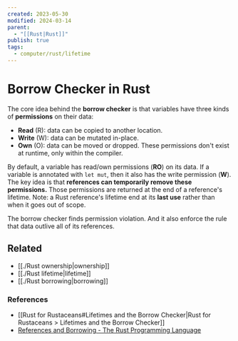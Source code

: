 ```yaml
---
created: 2023-05-30
modified: 2024-03-14
parent:
  - "[[Rust|Rust]]"
publish: true
tags:
  - computer/rust/lifetime
---
```


# Borrow Checker in Rust

The core idea behind the **borrow checker** is that variables have three kinds of **permissions** on their data:
- **Read** (R): data can be copied to another location.
- **Write** (W): data can be mutated in-place.
- **Own** (O): data can be moved or dropped.
These permissions don't exist at runtime, only within the compiler.

By default, a variable has read/own permissions (**RO**) on its data. If a variable is annotated with `let mut`, then it also has the write permission (**W**). The key idea is that **references can temporarily remove these permissions.** Those permissions are returned at the end of a reference's lifetime. Note: a Rust reference's lifetime end at its **last use** rather than when it goes out of scope.

The borrow checker finds permission violation. And it also enforce the rule that data outlive all of its references.

## Related
- [[./Rust ownership|ownership]]
- [[./Rust lifetime|lifetime]]
- [[./Rust borrowing|borrowing]]
### References
- [[Rust for Rustaceans#Lifetimes and the Borrow Checker|Rust for Rustaceans > Lifetimes and the Borrow Checker]]
- [References and Borrowing - The Rust Programming Language](https://rust-book.cs.brown.edu/ch04-02-references-and-borrowing.html#references-change-permissions-on-paths)